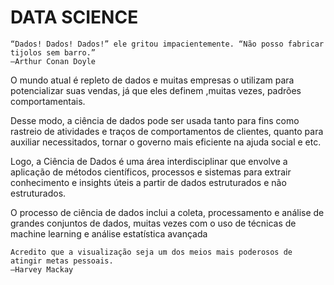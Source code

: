 # DATA SCIENCE

    “Dados! Dados! Dados!” ele gritou impacientemente. “Não posso fabricar tijolos sem barro.”
    —Arthur Conan Doyle


O mundo atual é repleto de dados e muitas empresas o utilizam para potencializar suas vendas, já que eles definem 
,muitas vezes, padrões comportamentais.

Desse modo, a ciência de dados pode ser usada tanto para fins como rastreio de atividades e traços de comportamentos de 
clientes, quanto para auxiliar necessitados, tornar o governo mais eficiente na ajuda social e etc.

Logo, a Ciência de Dados é uma área interdisciplinar que envolve a aplicação de métodos científicos, processos e sistemas para extrair conhecimento e insights úteis a partir de dados estruturados e não estruturados.

O processo de ciência de dados inclui a coleta, processamento e análise de grandes conjuntos de dados, muitas vezes com o uso de técnicas de machine learning e análise estatística avançada

    Acredito que a visualização seja um dos meios mais poderosos de atingir metas pessoais.
    —Harvey Mackay